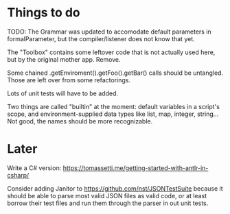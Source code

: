 # Things to do

TODO: The Grammar was updated to accomodate default parameters in formalParameter, but the compiler/listener does not know that yet.



The "Toolbox" contains some leftover code that is not actually used here, but by the original mother app. Remove.

Some chained .getEnviroment().getFoo().getBar() calls should be untangled. Those are left over from some
refactorings.

Lots of unit tests will have to be added.

Two things are called "builtin" at the moment: default variables in a script's scope, and environment-supplied data
types like list, map, integer, string... Not good, the names should be more recognizable.


# Later

Write a C# version: https://tomassetti.me/getting-started-with-antlr-in-csharp/

Consider adding Janitor to https://github.com/nst/JSONTestSuite because it should be able to parse most valid JSON
files as valid code, or at least borrow their test files and run them through the parser in out unit tests.

